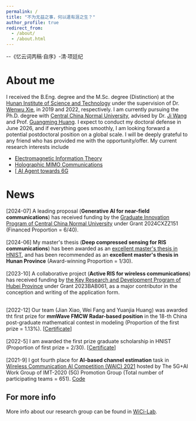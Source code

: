 ```yaml
---
permalink: /
title: "不为无益之事，何以遣有涯之生？"
author_profile: true
redirect_from: 
  - /about/
  - /about.html
---
```


--《忆云词丙稿·自序》-清·项廷纪

About me
======

I received the B.Eng. degree and the M.Sc. degree (Distinction) at the [Hunan Institute of Science and Technology](https://www.hnist.cn/) under the supervision of Dr. [Wenwu Xie](https://sice.hnist.cn/info/1289/7182.htm), in 2019 and 2022, respectively. I am currently pursuing the Ph.D. degree with [Central China Normal University](https://www.ccnu.edu.cn/), advised by Dr. [Ji Wang](https://phy.ccnu.edu.cn/info/1063/4380.htm)  and Prof. [Guangming Huang](https://phy.ccnu.edu.cn/info/1063/1272.htm). I expect to conduct my doctoral defense in June 2026, and if everything goes smoothly, I am looking forward a potential postdoctoral position on a global scale. I will be deeply grateful to any friend who has provided me with the opportunity/offer. My current research interests include 
* <a href="https://jianxiao-24.github.io/files/Electromagnetic Information Theory.pdf">Electromagnetic Information Theory</a>
* <a href="https://jianxiao-24.github.io/files/Holographic MIMO Communications.pdf"> Holographic MIMO Communications </a>
* [<a href="https://jianxiao-24.github.io/files/Generative AI Agent for Next-Generation MIMO Design.pdf"> AI Agent towards 6G</a>

News
======
[2024-07] A leading proposal (**Generative AI for near-field communications**) has received funding by the [Graduate Innovation Program of Central China Normal University](https://gs.ccnu.edu.cn/info/1039/3704.htm) under Grant 2024CXZZ151 (Financed Proportion = 6/40). 
        <br>
        <br>
        [2024-06] My master's thesis (**Deep compressed sensing for RIS communications**) has been awarded as an [excellent master's thesis in HNIST](https://xk.hnist.cn/info/1182/8551.htm), and has been recommended as an **excellent master's thesis in Hunan Province** (Award-winning Proportion = 1/30). 
        <br>
         <br>
[2023-10] A collaborative project (**Active RIS for wireless communications**) has received funding by [the Key Research and Development Program of Hubei Province](https://kjt.hubei.gov.cn/jhgl/pmshb/home.html) under Grant 2023BAB061, as a major contributor in the conception and writing of the application form. 
        <br>
        <br>

[2022-12] Our team (Jian Xiao, Wei Fang and Yuanjia Huang) was awarded tht first prize for **mmWave FMCW Radar-based position** in the 18-th China post-graduate mathematical contest in modeling (Proportion of the first prize = 1.13%). [<a href="https://jianxiao-24.github.io/files/NO.A2020300080.pdf">Certificate</a>]
        <br>
        <br>
[2022-5] I am awarded the first prize graduate scholarship in HNIST (Proportion of first prize = 2/30). [<a href="./homepage_files/Imperial_certificate.pdf">Certificate</a>]
        <br>
        <br>
[2021-9] I got fourth place for **AI-based channel estimation** task in [Wireless Communication AI Competition (WAIC) 2021](https://www.datafountain.cn/competitions/504) hosted by The 5G+AI Work Group of IMT-2020 (5G) Promotion Group (Total number of participating teams = 651).  [Code](https://github.com/WiCi-Lab/WAIC2021)


For more info
------
More info about our research group can be found in [WiCi-Lab](https://wici-lab.github.io/). 
